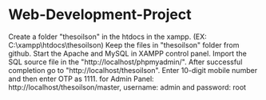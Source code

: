 # Web-Development-Project
Create a folder "thesoilson" in the htdocs in the xampp. (EX: C:\xampp\htdocs\thesoilson)
Keep the files in "thesoilson" folder from github.
Start the Apache and MySQL in XAMPP control panel.
Import the SQL source file in the "http://localhost/phpmyadmin/".
After successful completion go to "http://localhost/thesoilson".
Enter 10-digit mobile number and then enter OTP as 1111.
for Admin Panel: http://localhost/thesoilson/master, 
username: admin and password: root
